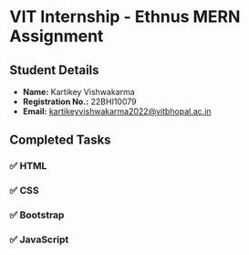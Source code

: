# VIT Internship - Ethnus MERN Assignment

## Student Details
- **Name:** Kartikey Vishwakarma  
- **Registration No.:** 22BHI10079  
- **Email:** [kartikeyvishwakarma2022@vitbhopal.ac.in](mailto:kartikeyvishwakarma2022@vitbhopal.ac.in)  

## Completed Tasks  
### ✅ HTML  
### ✅ CSS  
### ✅ Bootstrap  
### ✅ JavaScript  
 
